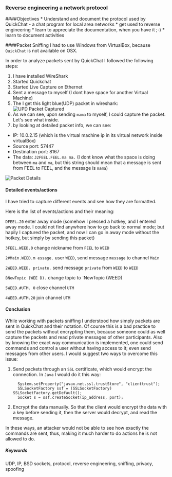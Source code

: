 ### Reverse engineering a network protocol

####Objectives
	* Understand and document the protocol used by QuickChat - a chat program for local area networks
	* get used to reverse engineering
	* learn to appreciate the documentation, when you have it ;-)
	* learn to document activities

####Packet Sniffing
I had to use Windows from VirtualBox, because `QuickChat` is not available on OSX.

In order to analyze packets sent by QuickChat I followed the following steps:

1. I have installed WireShark
2. Started Quickchat 
3. Started Live Capture on Ethernet
4. Sent a message to myself (I dont have space for another Virtual Machine)
5. The I get this light blue(UDP) packet in wireshark: 
![UPD Packet Captured](http://i.imgur.com/fPFLnPR.jpg "UDP Packet")
6. As we can see, upon sending `mama` to myself, I could capture the packet. Let's see what inside.
7. by looking at detailed packet info, we can see:
  * IP: 10.0.2.15 (which is the virtual machine ip in its virtual network inside virtualBox)
  * Source port: 57447
  * Destination port: 8167
  * The data: `J2FEEL.FEEL.ma ma.` (I dont know what the space is doing between `ma` and `ma`, but this string should mean that a message is sent from FEEL to FEEL, and the message is `mama`)

![Packet Details](http://i.imgur.com/gH2AXSX.jpg "Packet Details")


#### Detailed events/actions

I have tried to capture different events and see how they are formatted. 

Here is the list of events/actions and their meaning:

   `DFEEL.20` enter away mode (somehow I pressed a hotkey, and I entered away mode. I could not find anywhere how to go back to normal mode; but hapily I captured the packet, and now I can go in away mode without the hotkey, but simply by sending this packet)

   `3FEEL.WEED.0` change nickname from `FEEL` to `WEED`
   
   `2#Main.WEED.m essage.` user `WEED`, send message `message` to channel `Main`
   
   `2WEED.WEED. private.` send message `private` from `WEED` to `WEED` 
   
   `BNewTopic (WEE D).` change topic to `NewTopic (WEED)
   
   `5WEED.#UTM. 0` close channel `UTM`
   
   `4WEED.#UTM.20` join channel `UTM`

#### Conclusion
While working with packets sniffing I understood how simply packets are sent in QuickChat and their notation. Of course this is a bad practice to send the packets without encrypting them, because someone could as well capture the packets and read private messages of other participants. Also by knowing the exact way communication is implemented, one could send commands and control a user without having access to it; even send messages from other users. I would suggest two ways to overcome this issue:

1. Send packets through an `SSL` certificate, which would encrypt the connection. In `Java` I would do it this way:

         System.setProperty("javax.net.ssl.trustStore", "clienttrust");
         SSLSocketFactory ssf = (SSLSocketFactory) SSLSocketFactory.getDefault();
         Socket s = ssf.createSocket(ip_address, port);

2. Encrypt the data manually. So that the client would encrypt the data with a key before sending it, then the server would decrypt, and read the message.

In these ways, an attacker would not be able to see how exactly the commands are sent, thus, making it much harder to do actions he is not allowed to do.

##### Keywords
UDP, IP, BSD sockets, protocol, reverse engineering, sniffing, privacy, spoofing
